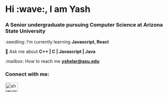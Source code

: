 <h1>Hi :wave:, I am Yash</h1>
<h3>A Senior undergraduate pursuing Computer Science at Arizona State University</h3> 
<p>
  :seedling: I’m currently learning <b>Javascript, React</b></p>

  :speech_balloon: Ask me about <b>C++ | C | Javascript | Java</b></p>
<p>
:mailbox: How to reach me <a href="https://mail.google.com/mail/?view=cm&fs=1&to=yshelar@asu.edu&su=Hey Yash, just visited your Github!" target="_blank"> <b>yshelar@asu.edu</b></a>

<p>
<h3>Connect with me:</h3>

<a  href="https://www.linkedin.com/in/yash-shelar-672350208/" target="blank"><img align="center" src="https://cdn.jsdelivr.net/npm/simple-icons@3.0.1/icons/linkedin.svg" alt="shreyasi-patil-54b18a190" height="30" width="40" /></a>
